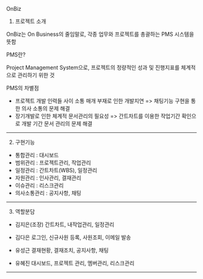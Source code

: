 

OnBiz

1. 프로젝트 소개

  OnBiz는 On Business의 줄임말로, 각종 업무와 프로젝트를 총괄하는 PMS 시스템을 뜻함


PMS란?

  Project Management System으로, 프로젝트의 정량적인 성과 및 진행지표를 체계적으로 관리하기 위한 것
 
 
PMS의 차별점
 - 프로젝트 개발 인력들 사이 소통 매개 부재로 인한 개발지연
  => 채팅기능 구현을 통한 의사 소통의 문제 해결
 - 장기개발로 인한 체계적 문서관리의 필요성
  => 간트차트를 이용한 작업기간 확인으로 개발 기간 문서 관리의 문제 해결



-------



2. 구현기능
 - 통합관리 : 대시보드
 - 범위관리 : 프로젝트관리, 작업관리
 - 일정관리 : 간트차트(WBS), 일정관리
 - 자원관리 : 인사관리, 결재관리
 - 이슈관리 : 리스크관리
 - 의사소통관리 : 공지사항, 채팅





-------




3. 역할분담
 - 김지은(조장)
  간트차트, 내작업관리, 일정관리
  
 - 김다은
  로그인, 신규사원 등록, 사원조회, 이메일 발송
  
 - 유성근
  결재현황, 결재조치, 공지사항, 채팅
  
 - 유혜진
   대시보드, 프로젝트 관리, 멤버관리, 리스크관리





-------


